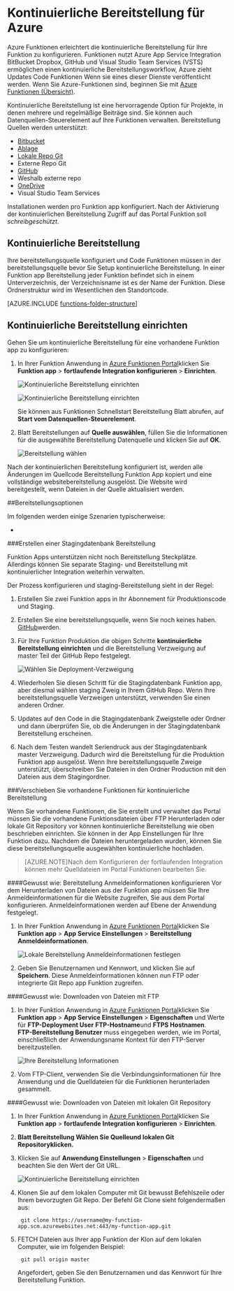 <properties
   pageTitle="Kontinuierliche Bereitstellung für Azure | Microsoft Azure"
   description="Verwenden Sie kontinuierliche Bereitstellung Funktionen von Azure App Service an Ihre Azure-Funktionen."
   services="functions"
   documentationCenter="na"
   authors="ggailey777"
   manager="erikre"
   editor=""
   tags=""
   />

<tags
   ms.service="functions"
   ms.devlang="multiple"
   ms.topic="article"
   ms.tgt_pltfrm="multiple"
   ms.workload="na"
   ms.date="09/25/2016"
   ms.author="glenga"/>

# <a name="continuous-deployment-for-azure-functions"></a>Kontinuierliche Bereitstellung für Azure 

Azure Funktionen erleichtert die kontinuierliche Bereitstellung für Ihre Funktion zu konfigurieren. Funktionen nutzt Azure App Service Integration BitBucket Dropbox, GitHub und Visual Studio Team Services (VSTS) ermöglichen einen kontinuierliche Bereitstellungsworkflow, Azure zieht Updates Code Funktionen Wenn sie eines dieser Dienste veröffentlicht werden. Wenn Sie Azure-Funktionen sind, beginnen Sie mit [Azure Funktionen (Übersicht)](functions-overview.md).

Kontinuierliche Bereitstellung ist eine hervorragende Option für Projekte, in denen mehrere und regelmäßige Beiträge sind. Sie können auch Datenquellen-Steuerelement auf Ihre Funktionen verwalten. Bereitstellung Quellen werden unterstützt:

+ [Bitbucket](https://bitbucket.org/)
+ [Ablage](https://bitbucket.org/)
+ [Lokale Repo Git](../app-service-web/app-service-deploy-local-git.md)
+ Externe Repo Git
+ [GitHub]
+ Weshalb externe repo
+ [OneDrive](https://onedrive.live.com/)
+ Visual Studio Team Services

Installationen werden pro Funktion app konfiguriert. Nach der Aktivierung der kontinuierlichen Bereitstellung Zugriff auf das Portal Funktion soll *schreibgeschützt*.

## <a name="continuous-deployment-requirements"></a>Kontinuierliche Bereitstellung

Ihre bereitstellungsquelle konfiguriert und Code Funktionen müssen in der bereitstellungsquelle bevor Sie Setup kontinuierliche Bereitstellung. In einer Funktion app Bereitstellung jeder Funktion befindet sich in einem Unterverzeichnis, der Verzeichnisname ist es der Name der Funktion. Diese Ordnerstruktur wird im Wesentlichen den Standortcode. 

[AZURE.INCLUDE [functions-folder-structure](../../includes/functions-folder-structure.md)]

## <a name="setting-up-continuous-deployment"></a>Kontinuierliche Bereitstellung einrichten

Gehen Sie um kontinuierliche Bereitstellung für eine vorhandene Funktion app zu konfigurieren:

1. In Ihrer Funktion Anwendung in [Azure Funktionen Portal](https://functions.azure.com/signin)klicken Sie **Funktion app** > **fortlaufende Integration konfigurieren** > **Einrichten**.

    ![Kontinuierliche Bereitstellung einrichten](./media/functions-continuous-deployment/setup-deployment.png)
    
    ![Kontinuierliche Bereitstellung einrichten](./media/functions-continuous-deployment/setup-deployment-1.png)
    
    Sie können aus Funktionen Schnellstart Bereitstellung Blatt abrufen, auf **Start vom Datenquellen-Steuerelement**.

2. Blatt Bereitstellungen auf **Quelle auswählen**, füllen Sie die Informationen für die ausgewählte Bereitstellung Datenquelle und klicken Sie auf **OK**.

    ![Bereitstellung wählen](./media/functions-continuous-deployment/choose-deployment-source.png)

Nach der kontinuierlichen Bereitstellung konfiguriert ist, werden alle Änderungen im Quellcode Bereitstellung Funktion App kopiert und eine vollständige websitebereitstellung ausgelöst. Die Website wird bereitgestellt, wenn Dateien in der Quelle aktualisiert werden.


##<a name="deployment-options"></a>Bereitstellungsoptionen

Im folgenden werden einige Szenarien typischerweise:

+ 

###<a name="create-a-staging-deployment"></a>Erstellen einer Stagingdatenbank Bereitstellung

Funktion Apps unterstützen nicht noch Bereitstellung Steckplätze. Allerdings können Sie separate Staging- und Bereitstellung mit kontinuierlicher Integration weiterhin verwalten.

Der Prozess konfigurieren und staging-Bereitstellung sieht in der Regel:

1. Erstellen Sie zwei Funktion apps in Ihr Abonnement für Produktionscode und Staging. 

2. Erstellen Sie eine bereitstellungsquelle, wenn Sie noch keines haben. [GitHub]werden.
 
3. Für Ihre Funktion Produktion die obigen Schritte **kontinuierliche Bereitstellung einrichten** und die Bereitstellung Verzweigung auf master Teil der GitHub Repo festgelegt.

    ![Wählen Sie Deployment-Verzweigung](./media/functions-continuous-deployment/choose-deployment-branch.png)

4. Wiederholen Sie diesen Schritt für die Stagingdatenbank Funktion app, aber diesmal wählen staging Zweig in Ihrem GitHub Repo. Wenn Ihre bereitstellungsquelle Verzweigen unterstützt, verwenden Sie einen anderen Ordner.
 
5. Updates auf den Code in die Stagingdatenbank Zweigstelle oder Ordner und dann überprüfen Sie, ob die Änderungen in der Stagingdatenbank Bereitstellung erscheinen.

6. Nach dem Testen wandelt Seriendruck aus der Stagingdatenbank master Verzweigung. Dadurch wird die Bereitstellung für die Produktion Funktion app ausgelöst. Wenn Ihre bereitstellungsquelle Zweige unterstützt, überschreiben Sie Dateien in den Ordner Production mit den Dateien aus dem Stagingordner.

###<a name="move-existing-functions-to-continuous-deployment"></a>Verschieben Sie vorhandene Funktionen für kontinuierliche Bereitstellung

Wenn Sie vorhandene Funktionen, die Sie erstellt und verwaltet das Portal müssen Sie die vorhandene Funktionsdateien über FTP Herunterladen oder lokale Git Repository vor können kontinuierliche Bereitstellung wie oben beschrieben einrichten. Sie können in der App Einstellungen für Ihre Funktion dazu. Nachdem die Dateien heruntergeladen wurden, können Sie diese bereitstellungsquelle ausgewählten kontinuierliche hochladen.

>[AZURE.NOTE]Nach dem Konfigurieren der fortlaufenden Integration können mehr Quelldateien im Portal Funktionen bearbeiten Sie.

####<a name="how-to-configure-deployment-credentials"></a>Gewusst wie: Bereitstellung Anmeldeinformationen konfigurieren
Vor dem Herunterladen von Dateien aus der Funktion app müssen Sie Ihre Anmeldeinformationen für die Website zugreifen, Sie aus dem Portal konfigurieren. Anmeldeinformationen werden auf Ebene der Anwendung festgelegt.

1. In Ihrer Funktion Anwendung in [Azure Funktionen Portal](https://functions.azure.com/signin)klicken Sie **Funktion app** > **App Service Einstellungen** > **Bereitstellung Anmeldeinformationen**.

    ![Lokale Bereitstellung Anmeldeinformationen festlegen](./media/functions-continuous-deployment/setup-deployment-credentials.png)

2. Geben Sie Benutzernamen und Kennwort, und klicken Sie auf **Speichern**. Diese Anmeldeinformationen können nun FTP oder integrierte Git Repo app Funktion zugreifen.

####<a name="how-to-download-files-using-ftp"></a>Gewusst wie: Downloaden von Dateien mit FTP

1. In Ihrer Funktion Anwendung in [Azure Funktionen Portal](https://functions.azure.com/signin)klicken Sie **Funktion app** > **App Service Einstellungen** > **Eigenschaften** und Werte für **FTP-Deployment User** **FTP-Hostname**und **FTPS Hostnamen**.  
**FTP-Bereitstellung Benutzer** muss eingegeben werden, wie im Portal, einschließlich der Anwendungsname Kontext für den FTP-Server bereitzustellen.

    ![Ihre Bereitstellung Informationen](./media/functions-continuous-deployment/get-deployment-credentials.png)
    
2. Vom FTP-Client, verwenden Sie die Verbindungsinformationen für Ihre Anwendung und die Quelldateien für die Funktionen herunterladen gesammelt.

####<a name="how-to-download-files-using-the-local-git-repository"></a>Gewusst wie: Downloaden von Dateien mit lokalen Git Repository

1. In Ihrer Funktion Anwendung in [Azure Funktionen Portal](https://functions.azure.com/signin)klicken Sie **Funktion app** > **fortlaufende Integration konfigurieren** > **Einrichten**.

2. **Blatt Bereitstellung **Wählen Sie Quelle**und **lokalen Git Repository**klicken.**
 
3. Klicken Sie auf **Anwendung Einstellungen** > **Eigenschaften** und beachten Sie den Wert der Git URL. 
    
    ![Kontinuierliche Bereitstellung einrichten](./media/functions-continuous-deployment/get-local-git-deployment-url.png)

4. Klonen Sie auf dem lokalen Computer mit Git bewusst Befehlszeile oder Ihrem bevorzugten Git Repo. Der Befehl Git Clone sieht folgendermaßen aus:

        git clone https://username@my-function-app.scm.azurewebsites.net:443/my-function-app.git

5. FETCH Dateien aus Ihrer app Funktion der Klon auf dem lokalen Computer, wie im folgenden Beispiel:

        git pull origin master

    Angefordert, geben Sie den Benutzernamen und das Kennwort für Ihre Bereitstellung Funktion.  


[GitHub]: https://github.com/
